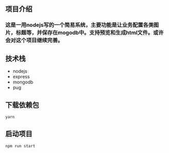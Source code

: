 ## 项目介绍
### 这是一用nodejs写的一个简易系统，主要功能是让业务配置各类图片，标题等，并保存在mogodb中。支持预览和生成html文件。或许会对这个项目继续完善。

## 技术栈
 - nodejs
 - express
 - mongodb
 - pug

## 下载依赖包
```
yarn
```

## 启动项目
```
npm run start
```
